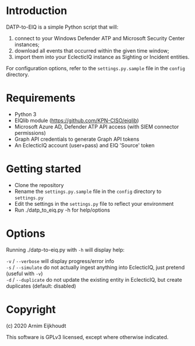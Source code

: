 # Introduction

DATP-to-EIQ is a simple Python script that will:

1. connect to your Windows Defender ATP and Microsoft Security Center instances;
2. download all events that occurred within the given time window;
3. import them into your EclecticIQ instance as Sighting or Incident entities.

For configuration options, refer to the `settings.py.sample` file in the `config` directory.

# Requirements

- Python 3
- EIQlib module (https://github.com/KPN-CISO/eiqlib)
- Microsoft Azure AD, Defender ATP API access (with SIEM connector permissions)
- Graph API credentials to generate Graph API tokens
- An EclecticIQ account (user+pass) and EIQ 'Source' token

# Getting started

- Clone the repository
- Rename the `settings.py.sample` file in the `config` directory to `settings.py` 
- Edit the settings in the `settings.py` file to reflect your environment
- Run ./datp_to_eiq.py -h for help/options

# Options

Running ./datp-to-eiq.py with `-h` will display help:  

`-v` / `--verbose` will display progress/error info  
`-s` / `--simulate` do not actually ingest anything into EclecticIQ, just pretend (useful with `-v`)  
`-d` / `--duplicate` do not update the existing entity in EclecticIQ, but create duplicates (default: disabled)  

# Copyright

(c) 2020 Arnim Eijkhoudt <arnime _squigglything_ kpn-cert.nl> 

This software is GPLv3 licensed, except where otherwise indicated.

